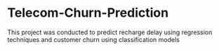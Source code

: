 # Telecom-Churn-Prediction
This project was conducted to predict recharge delay using regression techniques and customer churn using classification models
